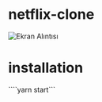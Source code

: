 
# netflix-clone
![Ekran Alıntısı](https://user-images.githubusercontent.com/56826739/114789148-4e9f2680-9d8b-11eb-9c39-f25d56e33129.PNG)


# installation
````yarn start```
